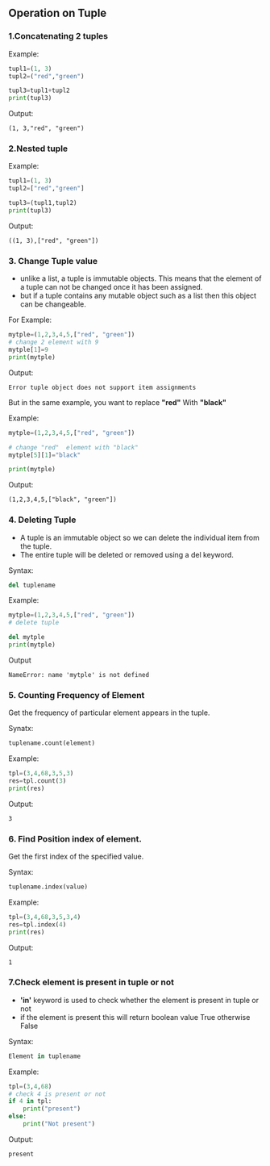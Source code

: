 ## Operation on Tuple

### 1.Concatenating 2 tuples

Example:
```python
tupl1=(1, 3) 
tupl2=("red","green") 

tupl3=tupl1+tupl2
print(tupl3) 
```
Output:
```
(1, 3,"red", "green") 
```

### 2.Nested tuple 

Example:
```python
tupl1=(1, 3) 
tupl2=["red","green"]

tupl3=(tupl1,tupl2) 
print(tupl3) 
```
Output:
```
((1, 3),["red", "green"]) 
```

### 3. Change Tuple value 

- unlike a list, a tuple is immutable objects. This means that the element of a tuple can not be changed once it has been assigned. 
- but if a tuple contains any mutable object such as a list then this object can be changeable. 

For Example:
```python
mytple=(1,2,3,4,5,["red", "green"]) 
# change 2 element with 9
mytple[1]=9
print(mytple)
````
Output:
```
Error tuple object does not support item assignments
```

But in the same example, you want to replace **"red"** With **"black"**

Example:
```python
mytple=(1,2,3,4,5,["red", "green"])

# change "red"  element with "black"
mytple[5][1]="black"

print(mytple) 
```
Output:
```
(1,2,3,4,5,["black", "green"]) 
```

### 4. Deleting Tuple
- A tuple is an immutable object so we can delete the individual item from the tuple. 
- The entire tuple will be deleted or removed using a del keyword. 

Syntax:
```python
del tuplename
```
Example:
```python
mytple=(1,2,3,4,5,["red", "green"]) 
# delete tuple

del mytple
print(mytple)
```
Output
```
NameError: name 'mytple' is not defined
```


### 5. Counting Frequency of Element
Get the frequency of particular element appears in the tuple.

Synatx:
```python
tuplename.count(element) 
```
Example:
```python
tpl=(3,4,68,3,5,3) 
res=tpl.count(3)
print(res) 
```
Output:
```
3
```

### 6. Find Position index of element.

Get the first index of the specified value. 

Syntax:
```python
tuplename.index(value) 
```
Example:
```python
tpl=(3,4,68,3,5,3,4) 
res=tpl.index(4)
print(res) 
```
Output:
```
1
```

### 7.Check element is present in tuple or not

- **'in'** keyword is used to check whether the element is present in tuple or not
- if the element is present this will return boolean value True otherwise False

Syntax:
```python
Element in tuplename
```
Example:
```python
tpl=(3,4,68)
# check 4 is present or not
if 4 in tpl:
    print("present") 
else:
    print("Not present")
```
Output:
```
present
```
